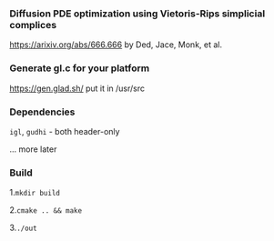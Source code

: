 ### Diffusion PDE optimization using Vietoris-Rips simplicial complices

https://arixiv.org/abs/666.666 by Ded, Jace, Monk, et al.


### Generate gl.c for your platform

https://gen.glad.sh/
put it in /usr/src

### Dependencies

`igl`, `gudhi` - both header-only

... more later

### Build
1.`mkdir build`

2.`cmake .. && make`

3.`./out`
